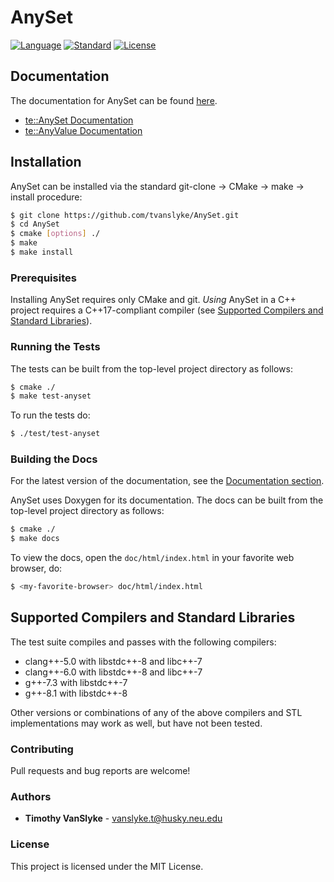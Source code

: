 # AnySet
[![Language](https://img.shields.io/badge/language-C++-blue.svg)](https://isocpp.org/) [![Standard](https://img.shields.io/badge/C%2B%2B-17-blue.svg)](https://en.wikipedia.org/wiki/C%2B%2B#Standardization) [![License](https://img.shields.io/badge/license-MIT-blue.svg)](https://opensource.org/licenses/MIT)

## Documentation
The documentation for AnySet can be found [here](https://tvanslyke.github.io/AnySetDocs/).
* [te::AnySet Documentation](https://tvanslyke.github.io/AnySetDocs/structte_1_1AnySet.html)
* [te::AnyValue Documentation](https://tvanslyke.github.io/AnySetDocs/structte_1_1AnyValue.html)

## Installation
AnySet can be installed via the standard git-clone -> CMake -> make -> install procedure:
```sh
$ git clone https://github.com/tvanslyke/AnySet.git
$ cd AnySet
$ cmake [options] ./
$ make
$ make install
```

### Prerequisites
Installing AnySet requires only CMake and git.  *Using* AnySet in a C++ project requires a C++17-compliant compiler (see [Supported Compilers and Standard Libraries](#supported-compilers-and-standard-libraries)).

### Running the Tests
The tests can be built from the top-level project directory as follows:
```sh
$ cmake ./
$ make test-anyset
```

To run the tests do:
```sh
$ ./test/test-anyset
```

### Building the Docs
For the latest version of the documentation, see the [Documentation section](#documentation).

AnySet uses Doxygen for its documentation.  The docs can be built from the top-level project directory as follows:
```sh
$ cmake ./
$ make docs
```

To view the docs, open the `doc/html/index.html` in your favorite web browser, do:
```sh
$ <my-favorite-browser> doc/html/index.html
```

## Supported Compilers and Standard Libraries
The test suite compiles and passes with the following compilers:
* clang++-5.0 with libstdc++-8 and libc++-7
* clang++-6.0 with libstdc++-8 and libc++-7
* g++-7.3 with libstdc++-7
* g++-8.1 with libstdc++-8

Other versions or combinations of any of the above compilers and STL implementations may work as well, but have not been tested.

### Contributing
Pull requests and bug reports are welcome!

### Authors
* **Timothy VanSlyke** - vanslyke.t@husky.neu.edu

### License
This project is licensed under the MIT License.
